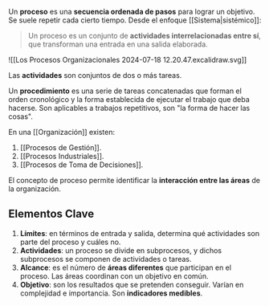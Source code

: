 Un **proceso** es una **secuencia ordenada de pasos** para lograr un objetivo. Se suele repetir cada cierto tiempo. Desde el enfoque [[Sistema|sistémico]]:

> Un proceso es un conjunto de **actividades interrelacionadas entre sí**, que transforman una entrada en una salida elaborada.

![[Los Procesos Organizacionales 2024-07-18 12.20.47.excalidraw.svg]]

Las **actividades** son conjuntos de dos o más tareas.

Un **procedimiento** es una serie de tareas concatenadas que forman el orden cronológico y la forma establecida de ejecutar el trabajo que deba hacerse. Son aplicables a trabajos repetitivos, son "la forma de hacer las cosas".

En una [[Organización]] existen:

1. [[Procesos de Gestión]].
2. [[Procesos Industriales]].
3. [[Procesos de Toma de Decisiones]].

El concepto de proceso permite identificar la **interacción entre las áreas** de la organización.

## Elementos Clave

1. **Límites**: en términos de entrada y salida, determina qué actividades son parte del proceso y cuáles no.
2. **Actividades**: un proceso se divide en subprocesos, y dichos subprocesos se componen de actividades o tareas.
3. **Alcance**: es el número de **áreas diferentes** que participan en el proceso. Las áreas coordinan con un objetivo en común.
4. **Objetivo**: son los resultados que se pretenden conseguir. Varían en complejidad e importancia. Son **indicadores medibles**.
